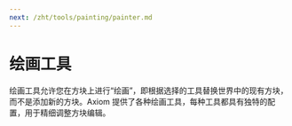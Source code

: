 ```yaml
---
next: /zht/tools/painting/painter.md
---
```


# 绘画工具

绘画工具允许您在方块上进行“绘画”，即根据选择的工具替换世界中的现有方块，而不是添加新的方块。Axiom 提供了各种绘画工具，每种工具都具有独特的配置，用于精细调整方块编辑。
